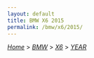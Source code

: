 ```yaml
---
layout: default
title: BMW X6 2015
permalink: /bmw/x6/2015/
---
```

[*Home*](/) > [*BMW*](/bmw/) > [*X6*](/bmw/x6/) > [*YEAR*](/bmw/x6/year/)
